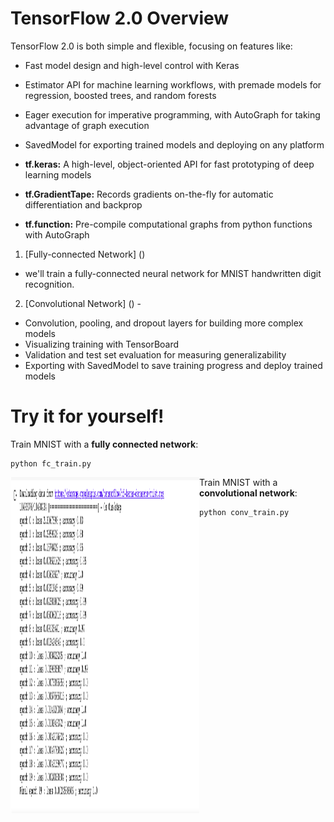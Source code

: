 # TensorFlow 2.0 Overview

TensorFlow 2.0 is both simple and flexible, focusing on features like:
- Fast model design and high-level control with Keras
- Estimator API for machine learning workflows, with premade models for regression, boosted trees, and random forests
- Eager execution for imperative programming, with AutoGraph for taking advantage of graph execution
- SavedModel for exporting trained models and deploying on any platform

- **tf.keras:** A high-level, object-oriented API for fast prototyping of deep learning models
- **tf.GradientTape:** Records gradients on-the-fly for automatic differentiation and backprop
- **tf.function:** Pre-compile computational graphs from python functions with AutoGraph

1. [Fully-connected Network] () 

- we'll train a fully-connected neural network for MNIST handwritten digit recognition.


2. [Convolutional Network] () - 

- Convolution, pooling, and dropout layers for building more complex models
- Visualizing training with TensorBoard
- Validation and test set evaluation for measuring generalizability
- Exporting with SavedModel to save training progress and deploy trained models



# Try it for yourself!
Train MNIST with a **fully connected network**:
```
python fc_train.py
```
<img src="fc_train.png" align="left" width="302" height="538">


Train MNIST with a **convolutional network**:
```
python conv_train.py
```